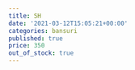```yaml
---
title: SH
date: '2021-03-12T15:05:21+00:00'
categories: bansuri
published: true
price: 350
out_of_stock: true
---
```


